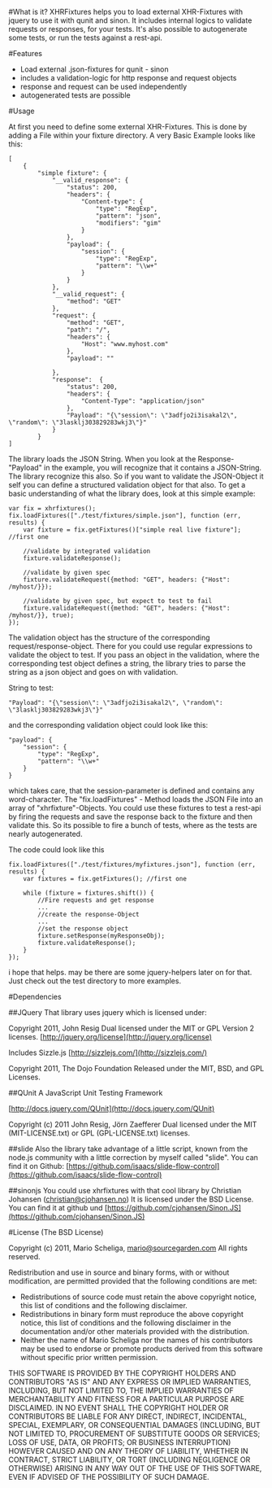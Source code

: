 #What is it?
XHRFixtures helps you to load external XHR-Fixtures with jquery to use it with qunit and sinon.
It includes internal logics to validate requests or responses, for your tests.
It's also possible to autogenerate some tests, or run the tests against a rest-api.

#Features
* Load external .json-fixtures for qunit - sinon
* includes a validation-logic for http response and request objects
* response and request can be used independently
* autogenerated tests are possible

#Usage

At first you need to define some external XHR-Fixtures. This is done by adding
a File within your fixture directory. A very Basic Example looks like this:

	[
		{
			"simple fixture": { 
				"__valid_response": {
					"status": 200,
					"headers": {
						"Content-type": {
							"type": "RegExp",
							"pattern": "json",
							"modifiers": "gim"
						}
					},
					"payload": {
						"session": {
							"type": "RegExp",
							"pattern": "\\w+"
						}
					}
				},
				"__valid_request": {
					"method": "GET"
				},
				"request": {
					"method": "GET",
					"path": "/",
					"headers": {
						"Host": "www.myhost.com"
					},
					"payload": ""

				},
				"response":  {
					"status": 200,
					"headers": {
						"Content-Type": "application/json"
					},
					"Payload": "{\"session\": \"3adfjo2i3isakal2\", \"random\": \"3lasklj303829283wkj3\"}"
				}
			}
	]

The library loads the JSON String. When you look at the Response-"Payload" in the example, you will recognize
that it contains a JSON-String. The library recognize this also. So if you want to validate the JSON-Object it
self you can define a structured validation object for that also. To get a basic understanding of what the library
does, look at this simple example:

	var fix = xhrfixtures();
	fix.loadFixtures(["./test/fixtures/simple.json"], function (err, results) {
		var fixture = fix.getFixtures()["simple real live fixture"]; //first one 
		
		//validate by integrated validation
		fixture.validateResponse();
		
		//validate by given spec
		fixture.validateRequest({method: "GET", headers: {"Host": /myhost/}}); 
		
		//validate by given spec, but expect to test to fail
		fixture.validateRequest({method: "GET", headers: {"Host": /myhost/}}, true);
	});  

The validation object has the structure of the corresponding request/response-object. There for
you could use regular expressions to validate the object to test. If you pass an object in the validation,
where the corresponding test object defines a string, the library tries to parse the string as a json object
and goes on with validation.

String to test:

	"Payload": "{\"session\": \"3adfjo2i3isakal2\", \"random\": \"3lasklj303829283wkj3\"}"

and the corresponding validation object could look like this:

	"payload": {
		"session": {
			"type": "RegExp",
			"pattern": "\\w+"
		}
	}

which takes care, that the session-parameter is defined and contains any word-character.
The "fix.loadFixtures" - Method loads the JSON File into an array of "xhrfixture"-Objects.
You could use these fixtures to test a rest-api by firing the requests and save the response
back to the fixture and then validate this. So its possible to fire a bunch of tests,
where as the tests are nearly autogenerated.

The code could look like this

	fix.loadFixtures(["./test/fixtures/myfixtures.json"], function (err, results) {
		var fixtures = fix.getFixtures(); //first one 
	
		while (fixture = fixtures.shift()) {
			//Fire requests and get response
			...
			//create the response-Object
			...
			//set the response object
			fixture.setResponse(myResponseObj);
			fixture.validateResponse();
		}
	});
	
i hope that helps. may be there are some jquery-helpers later on for that. Just
check out the test directory to more examples.

#Dependencies

##JQuery
That library uses jquery which is licensed under: 

Copyright 2011, John Resig
Dual licensed under the MIT or GPL Version 2 licenses.
[http://jquery.org/license](http://jquery.org/license)

Includes Sizzle.js
[http://sizzlejs.com/](http://sizzlejs.com/)

Copyright 2011, The Dojo Foundation
Released under the MIT, BSD, and GPL Licenses.

##QUnit
A JavaScript Unit Testing Framework

[http://docs.jquery.com/QUnit](http://docs.jquery.com/QUnit)

Copyright (c) 2011 John Resig, Jörn Zaefferer
Dual licensed under the MIT (MIT-LICENSE.txt)
or GPL (GPL-LICENSE.txt) licenses.

##slide
Also the library take advantage of a little script, known from the
node.js community with a little correction by myself called "slide".
You can find it on Github: [https://github.com/isaacs/slide-flow-control](https://github.com/isaacs/slide-flow-control)

##sinonjs
You could use xhrfixtures with that cool library by Christian Johansen (christian@cjohansen.no)
It is licensed under the BSD License. You can find it at github und [https://github.com/cjohansen/Sinon.JS](https://github.com/cjohansen/Sinon.JS)

#License
(The BSD License)

Copyright (c) 2011, Mario Scheliga, [mario@sourcegarden.com](mailto:mario@sourcegarden.com)
All rights reserved.

Redistribution and use in source and binary forms, with or without modification,
are permitted provided that the following conditions are met:

* Redistributions of source code must retain the above copyright notice,
  this list of conditions and the following disclaimer.
* Redistributions in binary form must reproduce the above copyright notice,
  this list of conditions and the following disclaimer in the documentation
  and/or other materials provided with the distribution.
* Neither the name of Mario Scheliga nor the names of his contributors
  may be used to endorse or promote products derived from this software
  without specific prior written permission.

THIS SOFTWARE IS PROVIDED BY THE COPYRIGHT HOLDERS AND CONTRIBUTORS "AS IS" AND
ANY EXPRESS OR IMPLIED WARRANTIES, INCLUDING, BUT NOT LIMITED TO, THE IMPLIED
WARRANTIES OF MERCHANTABILITY AND FITNESS FOR A PARTICULAR PURPOSE ARE
DISCLAIMED. IN NO EVENT SHALL THE COPYRIGHT HOLDER OR CONTRIBUTORS BE LIABLE
FOR ANY DIRECT, INDIRECT, INCIDENTAL, SPECIAL, EXEMPLARY, OR CONSEQUENTIAL
DAMAGES (INCLUDING, BUT NOT LIMITED TO, PROCUREMENT OF SUBSTITUTE GOODS OR
SERVICES; LOSS OF USE, DATA, OR PROFITS; OR BUSINESS INTERRUPTION) HOWEVER
CAUSED AND ON ANY THEORY OF LIABILITY, WHETHER IN CONTRACT, STRICT LIABILITY,
OR TORT (INCLUDING NEGLIGENCE OR OTHERWISE) ARISING IN ANY WAY OUT OF THE USE OF
THIS SOFTWARE, EVEN IF ADVISED OF THE POSSIBILITY OF SUCH DAMAGE.